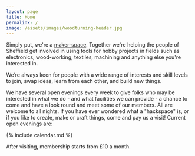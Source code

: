 ```yaml
---
layout: page
title: Home
permalink: /
image: /assets/images/woodturning-header.jpg
---
```

Simply put, we're a [maker-space](https://en.wikipedia.org/wiki/Hackerspace). Together we're helping the people of Sheffield get involved in using tools for hobby projects in fields such as electronics, wood-working, textiles, machining and anything else you're interested in.

We’re always keen for people with a wide range of interests and skill levels to join, swap ideas, learn from each other, and build new things.

We have several open evenings every week to give folks who may be interested in what we do - and what facilities we can provide - a chance to come and have a look round and meet some of our members. All are welcome to all nights. If you have ever wondered what a "hackspace" is, or if you like to create, make or craft things, come and pay us a visit! Current open evenings are:

{% include calendar.md %}

After visiting, membership starts from £10 a month.
